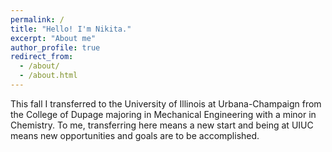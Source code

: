 ```yaml
---
permalink: /
title: "Hello! I'm Nikita."
excerpt: "About me"
author_profile: true
redirect_from: 
  - /about/
  - /about.html
---
```


This fall I transferred to the University of Illinois at Urbana-Champaign from the College of Dupage majoring in Mechanical Engineering with a minor in Chemistry. To me, transferring here means a new start and being at UIUC means new opportunities and goals are to be accomplished.
